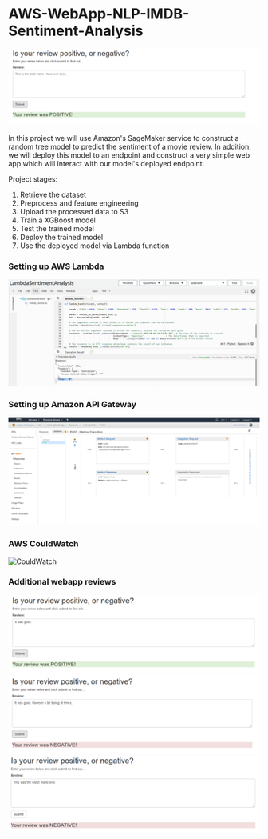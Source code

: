 # AWS-WebApp-NLP-IMDB-Sentiment-Analysis

![Review1](images/Review1.png)

In this project we will use Amazon's SageMaker service to construct a random tree model to predict the sentiment of a movie review. In addition, we will deploy this model to an endpoint and construct a very simple web app which will interact with our model's deployed endpoint.

Project stages:

1. Retrieve the dataset
2. Preprocess and feature engineering
3. Upload the processed data to S3
4. Train a XGBoost model
5. Test the trained model
6. Deploy the trained model
7. Use the deployed model via Lambda function

### Setting up AWS Lambda
![Lambda](images/Lambda.png)


### Setting up Amazon API Gateway
![API](images/AmazonAPI_Gateway.png)


### AWS CouldWatch
![CouldWatch](images/LambdaCouldWatch.png.png)


### Additional webapp reviews
![Review1](images/Review2.png)
![Review1](images/Review3.png)
![Review1](images/Review4.png)

